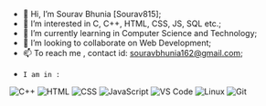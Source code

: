 - 👋 Hi, I’m Sourav Bhunia [Sourav815];
- 👀 I’m interested in C, C++, HTML, CSS, JS, SQL etc.;
- 🌱 I’m currently learning in Computer Science and Technology;
- 💞️ I’m looking to collaborate on Web Development;
- 📫 To reach me , contact id: souravbhunia162@gmail.com;
-     I am in :
     
     
![C++](http://img.shields.io/badge/-C++-3776AB?style=square&logo=c&logoColor=d8e3e7) ![HTML](https://img.shields.io/badge/-HTML5-%23F7DF1C?style=square&logo=html5&logoColor=ccffbd&color=310b0b) ![CSS](https://img.shields.io/badge/-CSS3-%23F7DF1C?style=square&logo=css3&logoColor=51c4d3&color=2b4f60) ![JavaScript](https://img.shields.io/badge/-JavaScript-%23F7DF1C?style=square&logo=javascript&logoColor=000000&color=f0c929)  ![VS Code](http://img.shields.io/badge/-VS%20Code-007ACC?style=square&logo=visual-studio-code&logoColor=ffffff)  ![Linux](http://img.shields.io/badge/-Linux-0d335d?style=square&logo=Linux&logoColor=white) ![Git](http://img.shields.io/badge/-Git-383e56?style=square&logo=git&logoColor=ffffff)
